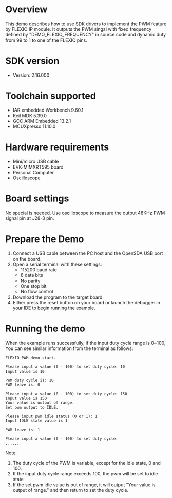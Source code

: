 Overview
========
This demo describes how to use SDK drivers to implement the PWM feature by FLEXIO IP module.
It outputs the PWM singal with fixed frequency defined by "DEMO_FLEXIO_FREQUENCY" in source code
and dynamic duty from 99 to 1 to one of the FLEXIO pins.

SDK version
===========
- Version: 2.16.000

Toolchain supported
===================
- IAR embedded Workbench  9.60.1
- Keil MDK  5.39.0
- GCC ARM Embedded  13.2.1
- MCUXpresso  11.10.0

Hardware requirements
=====================
- Mini/micro USB cable
- EVK-MIMXRT595 board
- Personal Computer
- Oscilloscope

Board settings
==============
No special is needed.
Use oscilloscope to measure the output 48KHz PWM signal pin at J28-3 pin.

Prepare the Demo
================
1. Connect a USB cable between the PC host and the OpenSDA USB port on the board.
2. Open a serial terminal with these settings:
    - 115200 baud rate
    - 8 data bits
    - No parity
    - One stop bit
    - No flow control
3. Download the program to the target board.
4. Either press the reset button on your board or launch the debugger in your IDE to begin running the example.

Running the demo
================
When the example runs successfully, if the input duty cycle range is 0~100,
You can see similar information from the terminal as follows:
~~~~~~~~~~~~
FLEXIO_PWM demo start.

Please input a value (0 - 100) to set duty cycle: 10
Input value is 10

PWM duty cycle is: 10
PWM leave is: 0

Please input a value (0 - 100) to set duty cycle: 150
Input value is 150
Your value is output of range.
Set pwm output to IDLE.

Please input pwm idle status (0 or 1): 1
Input IDLE state value is 1

PWM leave is: 1 

Please input a value (0 - 100) to set duty cycle: 
......
~~~~~~~~~~~~
Note:
1. The duty cycle of the PWM is variable, except for the idle state, 0 and 100.
2. If the input duty cycle range exceeds 100, the pwm will be set to idle state
3. If the set pwm idle value is out of range, it will output "Your value is output of range."
   and then return to set the duty cycle.
